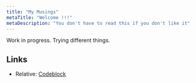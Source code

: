 ```yaml
---
title: "My Musings"
metaTitle: "Welcome !!!"
metaDescription: "You don't have to read this if you don't like it"
---
```


Work in progress. Trying different things.



## Links

* Relative: [Codeblock](/codeblock)
